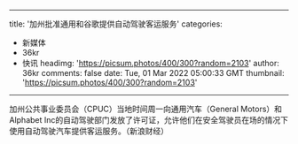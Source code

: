
---
title: '加州批准通用和谷歌提供自动驾驶客运服务'
categories: 
 - 新媒体
 - 36kr
 - 快讯
headimg: 'https://picsum.photos/400/300?random=2103'
author: 36kr
comments: false
date: Tue, 01 Mar 2022 05:00:33 GMT
thumbnail: 'https://picsum.photos/400/300?random=2103'
---

<div>   
加州公共事业委员会（CPUC）当地时间周一向通用汽车（General Motors）和Alphabet Inc的自动驾驶部门发放了许可证，允许他们在安全驾驶员在场的情况下使用自动驾驶汽车提供客运服务。（新浪财经）  
</div>
            